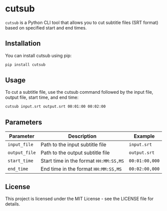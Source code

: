 # cutsub

`cutsub` is a Python CLI tool that allows you to cut subtitle files (SRT format) based on specified start and end times.

## Installation

You can install cutsub using pip:

```bash
pip install cutsub
```

## Usage

To cut a subtitle file, use the cutsub command followed by the input file, output file, start time, and end time:

```bash
cutsub input.srt output.srt 00:01:00 00:02:00
```

## Parameters

| Parameter    | Description                                                 | Example        |
|--------------|-------------------------------------------------------------|----------------|
| `input_file` | Path to the input subtitle file                             | `input.srt`    |
| `output_file`| Path to the output subtitle file                            | `output.srt`   |
| `start_time` | Start time in the format `HH:MM:SS,MS`                      | `00:01:00,000` |
| `end_time`   | End time in the format `HH:MM:SS,MS`                        | `00:02:00,000` |

## License

This project is licensed under the MIT License - see the LICENSE file for details.
